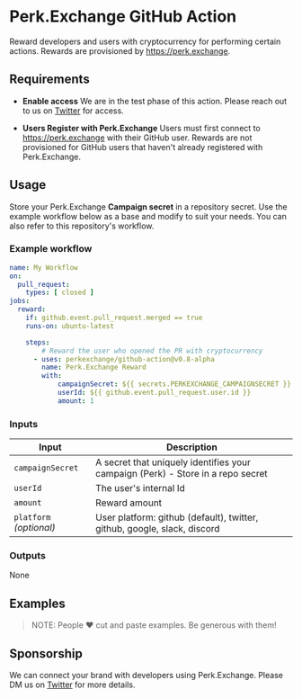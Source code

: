 # Perk.Exchange GitHub Action

Reward developers and users with cryptocurrency for performing certain actions. Rewards are provisioned by <https://perk.exchange>.

## Requirements

- **Enable access** We are in the test phase of this action. Please reach out to us on [Twitter](https://twitter.com/perkexchange) for access.

- **Users Register with Perk.Exchange** Users must first connect to https://perk.exchange with their GitHub user. Rewards are not provisioned for GitHub users that haven't already registered with Perk.Exchange.

## Usage

Store your Perk.Exchange **Campaign secret** in a repository secret. Use the example workflow below as a base and modify to suit your needs. You can also refer to this repository's workflow.

### Example workflow

```yaml
name: My Workflow
on:
  pull_request:
    types: [ closed ]
jobs:
  reward:
    if: github.event.pull_request.merged == true
    runs-on: ubuntu-latest

    steps:
        # Reward the user who opened the PR with cryptocurrency       
      - uses: perkexchange/github-action@v0.8-alpha
        name: Perk.Exchange Reward
        with:
            campaignSecret: ${{ secrets.PERKEXCHANGE_CAMPAIGNSECRET }}
            userId: ${{ github.event.pull_request.user.id }}
            amount: 1
```

### Inputs

| Input                                             | Description                                        |
|------------------------------------------------------|-----------------------------------------------|
| `campaignSecret`  | A secret that uniquely identifies your campaign (Perk) - Store in a repo secret |
| `userId`  | The user's internal Id    |
| `amount`  | Reward amount   |
| `platform` _(optional)_  | User platform: github (default), twitter, github, google, slack, discord    |

### Outputs

None

## Examples

> NOTE: People ❤️ cut and paste examples. Be generous with them!

## Sponsorship

We can connect your brand with developers using Perk.Exchange. Please DM us on [Twitter](https://twitter.com/perkexchange) for more details.
